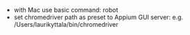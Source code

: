 - with Mac use basic command: robot <testname>
- set chromedriver path as preset to Appium GUI server: e.g. /Users/laurikyttala/bin/chromedriver
